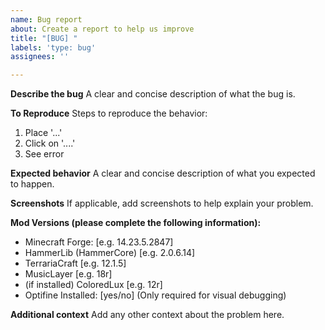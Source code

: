```yaml
---
name: Bug report
about: Create a report to help us improve
title: "[BUG] "
labels: 'type: bug'
assignees: ''

---
```


**Describe the bug**
A clear and concise description of what the bug is.

**To Reproduce**
Steps to reproduce the behavior:
1. Place '...'
2. Click on '....'
3. See error

**Expected behavior**
A clear and concise description of what you expected to happen.

**Screenshots**
If applicable, add screenshots to help explain your problem.

**Mod Versions (please complete the following information):**
 - Minecraft Forge: [e.g. 14.23.5.2847]
 - HammerLib (HammerCore) [e.g. 2.0.6.14]
 - TerrariaCraft [e.g. 12.1.5]
 - MusicLayer [e.g. 18r]
 - (if installed) ColoredLux [e.g. 12r]
 - Optifine Installed: [yes/no] (Only required for visual debugging)

**Additional context**
Add any other context about the problem here.
